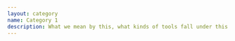 ```yaml
---
layout: category
name: Category 1
description: What we mean by this, what kinds of tools fall under this and why
---
```

